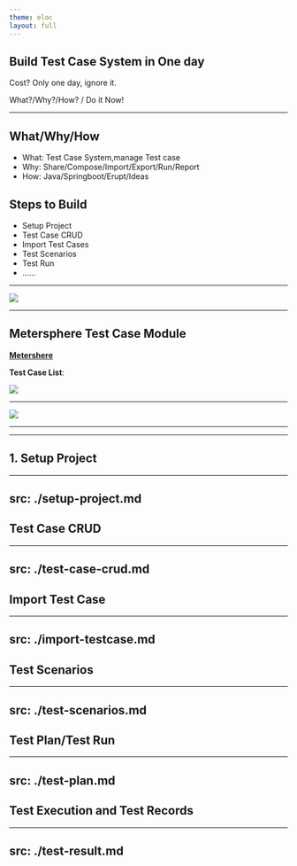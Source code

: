 ```yaml
---
theme: eloc
layout: full
---
```


## Build Test Case System in One day

Cost? Only one day, ignore it.

What?/Why?/How? / Do it Now!

---

## What/Why/How

- What: Test Case System,manage Test case
- Why:  Share/Compose/Import/Export/Run/Report
- How: Java/Springboot/Erupt/Ideas
## Steps to Build

- Setup Project
- Test Case CRUD
- Import Test Cases
- Test Scenarios
- Test Run
- ......

---

![](/images/tc-overview.png)

---

## Metersphere Test Case Module

**[Metershere](https://cloud2.metersphere.com/#/setting/personsetting)**

**Test Case List**:

![](/images/metersphere-tc-list.png)

---

![](/images/ms-tc-add.png)

---


---

## 1. Setup Project

---
src: ./setup-project.md
---

## Test Case CRUD

---
src: ./test-case-crud.md
---

## Import Test Case

---
src: ./import-testcase.md
---

## Test Scenarios

---
src: ./test-scenarios.md
---

## Test Plan/Test Run

---
src: ./test-plan.md
---

## Test Execution and Test Records


---
src: ./test-result.md
---
